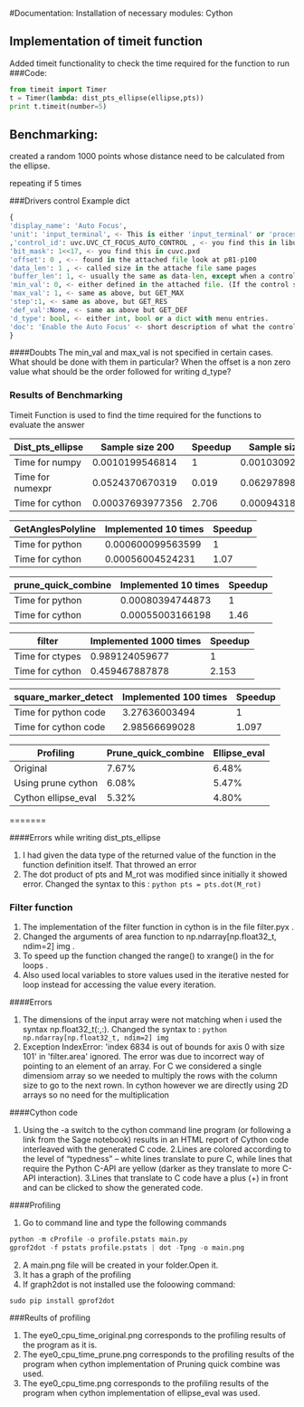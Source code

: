 #Documentation:
Installation of necessary modules:
Cython

## Implementation of timeit function
Added timeit functionality to check the time required for the function to run
###Code:

```python
from timeit import Timer
t = Timer(lambda: dist_pts_ellipse(ellipse,pts))
print t.timeit(number=5)
```

## Benchmarking:
created a random 1000 points  whose distance need to be calculated from the ellipse.

repeating if 5 times

###Drivers control
Example dict

```python
{
'display_name': 'Auto Focus',
'unit': 'input_terminal', <- This is either 'input_terminal' or 'processing_unit' which one can be found in cuvc.pxd
,'control_id': uvc.UVC_CT_FOCUS_AUTO_CONTROL , <- you find this in libuvc.h
'bit_mask': 1<<17, <- you find this in cuvc.pxd
'offset': 0 , <-- found in the attached file look at p81-p100
'data_len': 1 , <- called size in the attache file same pages
'buffer_len': 1, <- usually the same as data-len, except when a control has an offset, then a multiple.
'min_val': 0, <- either defined in the attached file. (If the control supports a GET_MIN call this field is 'None')
'max_val': 1, <- same as above, but GET_MAX
'step':1, <- same as above, but GET_RES
'def_val':None, <- same as above but GET_DEF
'd_type': bool, <- either int, bool or a dict with menu entries.
'doc': 'Enable the Auto Focus' <- short description of what the control does.
}
```

####Doubts
The min_val and max_val is not specified in certain cases. What should be done with them in particular?
When the offset is a non zero value what should be the order followed for writing d_type?

### Results of Benchmarking

Timeit Function is used to find the time required for the functions to evaluate the answer


| Dist_pts_ellipse 	| Sample size 200  	| Speedup 	| Sample size 1000  	| Speedup 	|
|------------------	|------------------	|---------	|-------------------	|---------	|
| Time for numpy   	| 0.0010199546814  	| 1       	| 0.00103092193604  	| 1       	|
| Time for numexpr 	| 0.0524370670319  	| 0.019   	| 0.0629789829254   	| 0.0163  	|
| Time for cython  	| 0.00037693977356 	| 2.706   	| 0.000943183898926 	| 1.093    	|

| GetAnglesPolyline 	| Implemented 10 times 	| Speedup 	|
|-------------------	|----------------------	|---------	|
| Time for python   	| 0.000600099563599    	| 1       	|
| Time for cython   	| 0.00056004524231     	| 1.07    	|



| prune_quick_combine	| Implemented 10 times 	| Speedup 	|
|-------------------	|----------------------	|---------	|
| Time for python   	| 0.00080394744873    	| 1       	|
| Time for cython   	| 0.00055003166198     	| 1.46     	|


| filter            	| Implemented 1000 times| Speedup 	|
|-------------------	|----------------------	|---------	|
| Time for ctypes    	| 0.989124059677     	  | 1       	|
| Time for cython   	| 0.459467887878       	| 2.153    	|



| square_marker_detect     	| Implemented 100 times 	| Speedup 	|
|-------------------------	|-----------------------	|---------	|
| Time for python code      | 3.27636003494         	| 1       	|
| Time for cython code    	| 2.98566699028         	| 1.097   	|



| Profiling          	| Prune_quick_combine   | Ellipse_eval|
|-------------------	|----------------------	|-----------	|
| Original          	| 7.67%             	  | 6.48%    	  |
| Using prune cython 	| 6.08%               	| 5.47%    	  |
|Cython ellipse_eval 	| 5.32%               	| 4.80%    	  |

=======

####Errors while writing dist_pts_ellipse
1. I had given the data type of the returned value of the function in the function definition itself. That throwed an error
2.  The dot product of pts and M_rot was modified since initially it showed error. Changed the syntax to this : ```python pts = pts.dot(M_rot) ```

### Filter function
1. The implementation of the filter function in cython is in the file filter.pyx .
2. Changed the arguments of area function to np.ndarray[np.float32_t, ndim=2] img .
3. To speed up the function changed the range() to xrange() in the for loops .
4. Also used local variables to store values used in the iterative nested for loop instead for accessing the value every iteration.

####Errors
1. The dimensions of the input array were not matching when i used the syntax np.float32_t(:,:). Changed the syntax to : ```python np.ndarray[np.float32_t, ndim=2] img```
2. Exception IndexError: 'index 6834 is out of bounds for axis 0 with size 101' in 'filter.area' ignored. The error was due to incorrect way of pointing to an element of an array. For C we considered a single dimensiom array
so we needed to multiply the rows with the column size to go to the next rown. In cython however we are directly using 2D arrays so no need for the multiplication

####Cython code
1. Using the -a switch to the cython command line program (or following a link from the Sage notebook) results in an HTML report of Cython code interleaved with the generated C code.
2.Lines are colored according to the level of “typedness” – white lines translate to pure C, while lines that require the Python C-API are yellow (darker as they translate to more C-API interaction).
3.Lines that translate to C code have a plus (+) in front and can be clicked to show the generated code.


####Profiling

1. Go to command line and type the following commands
```python
python -m cProfile -o profile.pstats main.py
gprof2dot -f pstats profile.pstats | dot -Tpng -o main.png
```
2. A main.png file will be created in your folder.Open it.
3. It has a graph of the profiling
4. If graph2dot is not installed use the foloowing command:
```
sudo pip install gprof2dot
```



###Reults of profiling
1. The eye0_cpu_time_original.png corresponds to the profiling results of the program as it is.
2. The eye0_cpu_time_prune.png corresponds to the profiling results of the program when cython implementation of Pruning quick combine was used.
3.  The eye0_cpu_time.png corresponds to the profiling results of the program when cython implementation of ellipse_eval was used.
